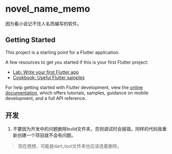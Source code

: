 # novel_name_memo
因为看小说记不住人名而编写的软件。  

## Getting Started

This project is a starting point for a Flutter application.

A few resources to get you started if this is your first Flutter project:

- [Lab: Write your first Flutter app](https://docs.flutter.dev/get-started/codelab)
- [Cookbook: Useful Flutter samples](https://docs.flutter.dev/cookbook)

For help getting started with Flutter development, view the
[online documentation](https://docs.flutter.dev/), which offers tutorials,
samples, guidance on mobile development, and a full API reference.


## 开发
1. 不要因为开发中的问题删除build文件夹，否则调试时会报错。同样的代码我重新创建一个项目就不会有问题。  
> 现在想想，可能是dart_tool文件夹也应该连着删除。  